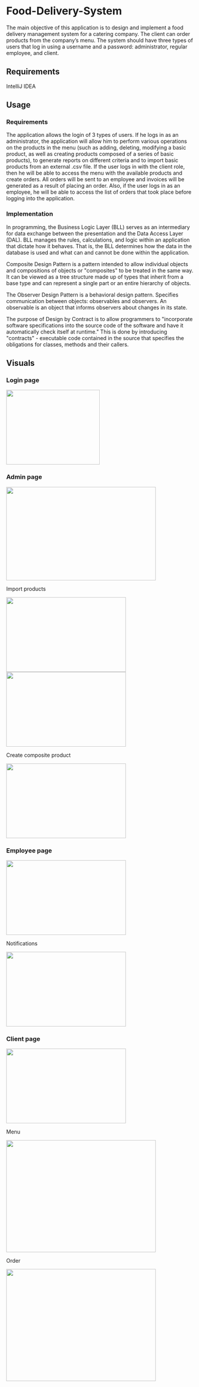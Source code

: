 # Food-Delivery-System
The main objective of this application is to design and implement a food delivery management system for a catering company. The client can order products from the company’s menu. The system should have three types of users that log in using a username and a password: administrator, regular employee, and client. 


## Requirements
IntelliJ IDEA

## Usage
### Requirements
The application allows the login of 3 types of users. If he logs in as an administrator, the application will allow him to perform various operations on the products in the menu (such as adding, deleting, modifying a basic product, as well as creating products composed of a series of basic products), to generate reports on different criteria and to import basic products from an external .csv file.
If the user logs in with the client role, then he will be able to access the menu with the available products and create orders. All orders will be sent to an employee and invoices will be generated as a result of placing an order. Also, if the user logs in as an employee, he will be able to access the list of orders that took place before logging into the application.

### Implementation
In programming, the Business Logic Layer (BLL) serves as an intermediary for data exchange between the presentation and the Data Access Layer (DAL). BLL manages the rules, calculations, and logic within an application that dictate how it behaves. That is, the BLL determines how the data in the database is used and what can and cannot be done within the application.

Composite Design Pattern is a pattern intended to allow individual objects and compositions of objects or "composites" to be treated in the same way. It can be viewed as a tree structure made up of types that inherit from a base type and can represent a single part or an entire hierarchy of objects.

The Observer Design Pattern is a behavioral design pattern. Specifies communication between objects: observables and observers. An observable is an object that informs observers about changes in its state.

The purpose of Design by Contract is to allow programmers to "incorporate software specifications into the source code of the software and have it automatically check itself at runtime." This is done by introducing "contracts" - executable code contained in the source that specifies the obligations for classes, methods and their callers.

## Visuals
### Login page
<img src="https://user-images.githubusercontent.com/93877610/232523246-5cc20fe5-6e01-4da8-856a-bd7f8994565c.png" width="250" height="200">

### Admin page
<img src="https://user-images.githubusercontent.com/93877610/232523560-14bba720-fe19-46fe-8a16-7d3b5c0791c6.png" width="400" height="250">

Import products
<div allign="center">
  <img src="https://user-images.githubusercontent.com/93877610/232523901-e8bd1ca1-36b3-45b8-80d7-30f0c9536e2d.png" width="320" height="200">
  <img src="https://user-images.githubusercontent.com/93877610/232523906-441d5287-288a-4049-a19d-fa0a0dcb94da.png" width="320" height="200">
 </div>

Create composite product
<div allign="center">
  <img src="https://user-images.githubusercontent.com/93877610/232524027-8b8ceb51-6f1d-4d26-afd7-45efb66430ba.png" width="320" height="200">
</div>

### Employee page
<div allign="center">
  <img src="https://user-images.githubusercontent.com/93877610/232523626-103fad77-9f93-4c52-99d8-bcf49fb79dbd.png" width="320" height="200">
</div>

Notifications
<div allign="center">
  <img src="https://user-images.githubusercontent.com/93877610/232524344-1a72eaca-d737-4c08-b046-da1aaa24c6b5.png" width="320" height="200">
</div>

### Client page
<div allign="center">
  <img src="https://user-images.githubusercontent.com/93877610/232523672-efe8baa8-22ac-449d-b428-7838eb2c367b.png" width="320" height="200">
</div>

Menu
<div allign="center">
  <img src="https://user-images.githubusercontent.com/93877610/232524118-71fd83d3-b984-45ea-a31c-e65e971f648b.png" width="400" height="300">
</div>

Order
<div allign="center">
  <img src="https://user-images.githubusercontent.com/93877610/232524237-bceb4405-f3f2-4d08-bbc6-1cb93c20e0a9.png" width="400" height="300">
</div>
